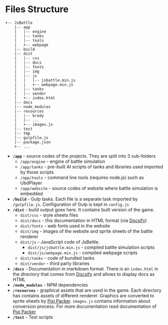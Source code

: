 # Files Structure

```
+-- JsBattle
    |-- app
    |   |-- engine
    |   |-- tanks
    |   |-- tools
    |   +-- webpage
    |-- build
    |-- dist
    |   |-- css
    |   |-- docs
    |   |-- fonts
    |   |-- img
    |   |-- js
    |   |   |-- jsbattle.min.js
    |   |   +-- webpage.min.js
    |   |-- tanks
    |   |-- vendor
    |   +-- index.html
    |-- docs
    |-- node_modules
    |-- resources
    |   |-- brody
    |   |-- ...
    |   +-- images.js
    |-- test
    |-- tmp
    |-- gulpfile.js
    |-- package.json
    +-- ...

```

* **`/app`** - source codes of the projects. They are split into 3 sub-folders
  * `/app/engine` - engine of battle simulation
  * `/app/tanks` - pre-built AI scripts of tanks and libraries used imported by those scripts
  * `/app/tools` - command line tools (requires node.js) such as UbdPlayer
  * `/app/website` - source codes of website where battle simulation is embedded
* **`/build`** - Gulp tasks. Each file is a separate task imported by `/gulpfile.js`. Configuration of Gulp is kept in `config.js`
* **`/dist`** - build output goes here. It contains built version of the game.
  * `dist/css` - style sheets files
  * `dist/docs` - this documentation in HTML format (via [Docsify](https://docsify.js.org/))
  * `dist/fonts` - web fonts used in the website
  * `dist/img` - images of the website and sprite sheets of the battle renderer
  * `dist/js` - JavaScript code of JsBattle.
    * `dist/js/jsbattle.min.js` - compiled battle simulation scripts
    * `dist/js/webpage.min.js` - compiled webpage scripts
  * `dist/tanks` - code of bundled tanks
  * `dist/vendor` - third party libraries
* **`/docs`** - Documentation in markdown format. There is an `index.html` in the directory that comes from [Docsify](https://docsify.js.org/) and allows to display docs as HTML
* **`/node_modules`** - NPM dependencies
* **`/resources`** -  graphical assets that are used in the game. Each directory has contains assets of different renderer. Graphics are converted to sprite sheets by [Pixi Packer](https://github.com/gamevy/pixi-packer). ``images.js`` contains information about conversion process. For more documentation read documentation of [Pixi Packer](https://github.com/gamevy/pixi-packer)
* **`/test`** - Test scripts
